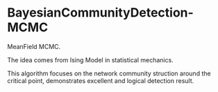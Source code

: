 # BayesianCommunityDetection-MCMC

MeanField MCMC.

The idea comes from Ising Model in statistical mechanics.

This algorithm focuses on the network community struction around the critical point, demonstrates excellent and logical detection result.
